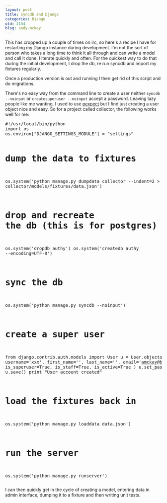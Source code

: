 ```yaml
---
layout: post
title: syncdb and Django
categories: Django
old: 2154
blog: andy-mckay
---
```

<p>This has cropped up a couple of times on irc, so here's a recipe I have for restarting my Django instance during development. I'm not the sort of person who takes a long time to think it all through and can write a model and call it done, I iterate quickly and often. For the quickest way to do that during the initial development, I drop the db, re run syncdb and import my fixtures regularly.</p>
<p>Once a production version is out and running I then get rid of this script and do migrations.</p>
<p>There's no easy way from the command line to create a user neither <code>syncdb --noinput</code> or <code>createsuperuser --noinput</code> accept a password. Leaving lazy people like me wanting. I used to use <a href="http://www.djangosnippets.org/snippets/111/">pexpect</a> but I find just creating a user object nice and easy. So for a project called collector, the following works well for me:</p>
<pre>
#!/usr/local/bin/python
import os
os.environ["DJANGO_SETTINGS_MODULE"] = "settings"

# dump the data to fixtures
os.system('python manage.py dumpdata collector --indent=2 &gt; collector/models/fixtures/data.json')
# drop and recreate the db (this is for postgres)
os.system('dropdb authy')
os.system('createdb authy --encoding=UTF-8')
# sync the db
os.system('python manage.py syncdb --noinput')

# create a super user
from django.contrib.auth.models import User
u = User.objects.create(
    username='xxx',
    first_name='',
    last_name='',
    email='amckay@bluefountain.com',
    is_superuser=True,
    is_staff=True,
    is_active=True
)
u.set_password('xxx')
u.save()
print "User account created"

# load the fixtures back in
os.system('python manage.py loaddata data.json')
# run the server
os.system('python manage.py runserver')
</pre>
<p>I can then quickly get in the cycle of creating a model, entering data in admin interface, dumping it to a fixture and then writing unit tests.</p> 